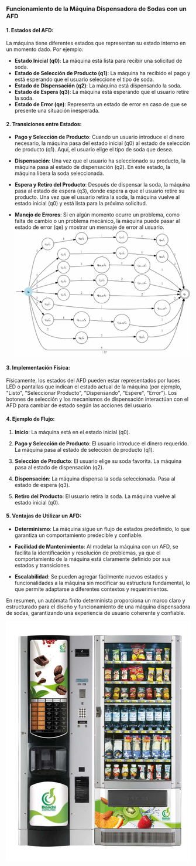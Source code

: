 ### Funcionamiento de la Máquina Dispensadora de Sodas con un AFD

#### 1. Estados del AFD:

La máquina tiene diferentes estados que representan su estado interno en un momento dado. Por ejemplo:
- **Estado Inicial (q0)**: La máquina está lista para recibir una solicitud de soda.
- **Estado de Selección de Producto (q1)**: La máquina ha recibido el pago y está esperando que el usuario seleccione el tipo de soda.
- **Estado de Dispensación (q2)**: La máquina está dispensando la soda.
- **Estado de Espera (q3)**: La máquina está esperando que el usuario retire la soda.
- **Estado de Error (qe)**: Representa un estado de error en caso de que se presente una situación inesperada.

#### 2. Transiciones entre Estados:

- **Pago y Selección de Producto**: Cuando un usuario introduce el dinero necesario, la máquina pasa del estado inicial (q0) al estado de selección de producto (q1). Aquí, el usuario elige el tipo de soda que desea.
  
- **Dispensación**: Una vez que el usuario ha seleccionado su producto, la máquina pasa al estado de dispensación (q2). En este estado, la máquina libera la soda seleccionada.
  
- **Espera y Retiro del Producto**: Después de dispensar la soda, la máquina pasa al estado de espera (q3), donde espera a que el usuario retire su producto. Una vez que el usuario retira la soda, la máquina vuelve al estado inicial (q0) y está lista para la próxima solicitud.

- **Manejo de Errores**: Si en algún momento ocurre un problema, como falta de cambio o un problema mecánico, la máquina puede pasar al estado de error (qe) y mostrar un mensaje de error al usuario.
![Maquina dispensadora](full.gif)

#### 3. Implementación Física:

Físicamente, los estados del AFD pueden estar representados por luces LED o pantallas que indican el estado actual de la máquina (por ejemplo, "Listo", "Seleccionar Producto", "Dispensando", "Espere", "Error"). Los botones de selección y los mecanismos de dispensación interactúan con el AFD para cambiar de estado según las acciones del usuario.

#### 4. Ejemplo de Flujo:

1. **Inicio**: La máquina está en el estado inicial (q0).
  
2. **Pago y Selección de Producto**: El usuario introduce el dinero requerido. La máquina pasa al estado de selección de producto (q1).
  
3. **Selección de Producto**: El usuario elige su soda favorita. La máquina pasa al estado de dispensación (q2).
  
4. **Dispensación**: La máquina dispensa la soda seleccionada. Pasa al estado de espera (q3).
  
5. **Retiro del Producto**: El usuario retira la soda. La máquina vuelve al estado inicial (q0).

#### 5. Ventajas de Utilizar un AFD:

- **Determinismo**: La máquina sigue un flujo de estados predefinido, lo que garantiza un comportamiento predecible y confiable.
  
- **Facilidad de Mantenimiento**: Al modelar la máquina con un AFD, se facilita la identificación y resolución de problemas, ya que el comportamiento de la máquina está claramente definido por sus estados y transiciones.

- **Escalabilidad**: Se pueden agregar fácilmente nuevos estados y funcionalidades a la máquina sin modificar su estructura fundamental, lo que permite adaptarse a diferentes contextos y requerimientos.

En resumen, un autómata finito determinista proporciona un marco claro y estructurado para el diseño y funcionamiento de una máquina dispensadora de sodas, garantizando una experiencia de usuario coherente y confiable.

![Maquina dispensadora](Dispen2.jfif)

